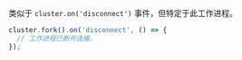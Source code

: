<!-- YAML
added: v0.7.7
-->
 
类似于 `cluster.on('disconnect')` 事件，但特定于此工作进程。 
 
```js
cluster.fork().on('disconnect', () => {
  // 工作进程已断开连接。
});
```

